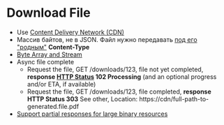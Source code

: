 # Download File

- Use [Content Delivery Network (CDN)](../arch/system.class/cdn.md)
- Массив байтов, не в JSON. Файл нужно передавать [под его "родным"](https://code-maze.com/aspnetcore-web-api-return-file/) __Content-Type__
- [Byte Array and Stream](https://code-maze.com/aspnetcore-web-api-return-file/) 
- Async file complete
	- Request the file, GET /downloads/123, file not yet completed, __response [HTTP Status](../../api/api-http-status.md) 102 Processing__ (and an optional progress and/or ETA, if available)
	- Request the file, GET /downloads/123, file completed, __response HTTP Status 303__ See other, Location: https://cdn/full-path-to-generated.file.pdf
- [Support partial responses for large binary resources](https://learn.microsoft.com/en-us/azure/architecture/best-practices/api-design#support-partial-responses-for-large-binary-resources)